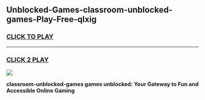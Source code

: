 
## Unblocked-Games-classroom-unblocked-games-Play-Free-qlxig
<h3>
<a href="https://premium76.site?title=classroom-unblocked-games&ref=19M">CLICK TO PLAY</a></h3>
<hr>

<h3>
<a href="https://premium76.site?title=classroom-unblocked-games&ref=19M">CLICK 2 PLAY</a>
  
</h3>

<a href="https://premium76.site?title=classroom-unblocked-games&ref=19M"><img src="https://clearcache.store/games.png"></a>


**classroom-unblocked-games games unblocked: Your Gateway to Fun and Accessible Online Gaming**

